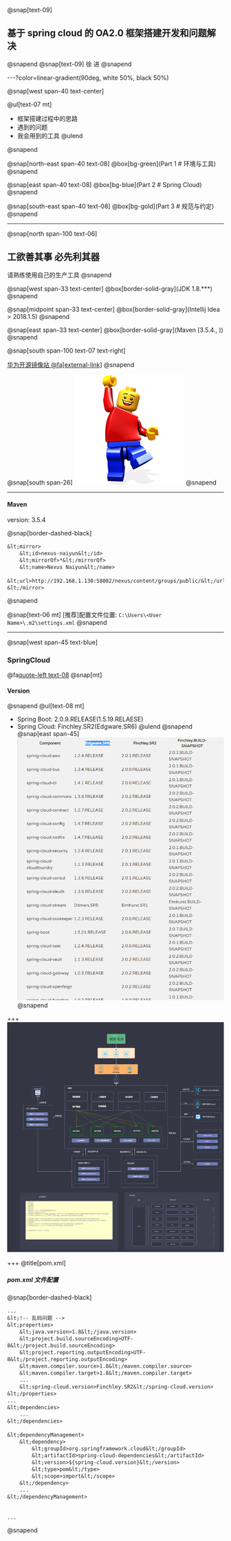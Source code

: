 @snap[text-09]
## 基于 spring cloud 的 OA2.0 框架搭建开发和问题解决
@snapend
@snap[text-09]
徐  进
@snapend


---?color=linear-gradient(90deg, white 50%, black 50%)

@snap[west span-40 text-center]

@ul[text-07 mt]
- 框架搭建过程中的思路
- 遇到的问题
- 我会用到的工具
@ulend

@snapend

@snap[north-east span-40 text-08]
@box[bg-green](Part 1 # 环境与工具)
@snapend

@snap[east span-40 text-08]
@box[bg-blue](Part 2 # Spring Cloud)
@snapend

@snap[south-east span-40 text-08]
@box[bg-gold](Part 3 # 规范与约定)
@snapend


---

@snap[north span-100 text-06]
## 工欲善其事 必先利其器
请熟练使用自己的生产工具
@snapend

@snap[west span-33 text-center]
@box[border-solid-gray](JDK 1.8.***)
@snapend

@snap[midpoint span-33 text-center]
@box[border-solid-gray](Intellij Idea <br>&gt; 2018.1.5)
@snapend

@snap[east span-33 text-center]
@box[border-solid-gray](Maven [3.5.4., ))
@snapend

@snap[south span-100 text-07 text-right]
<!-- [华为开源镜像站](https://mirrors.huaweicloud.com/) -->
[华为开源镜像站 @fa[external-link]](https://mirrors.huaweicloud.com)
@snapend

@snap[south span-26]
![LEGO](assets/img/lego.png)
@snapend

---

#### Maven

version: 3.5.4

@snap[border-dashed-black]
```
&lt;mirror>
    &lt;id>nexus-naiyun&lt;/id>
    &lt;mirrorOf>*&lt;/mirrorOf>
    &lt;name>Nexus Naiyun&lt;/name>
    &lt;url>http://192.168.1.130:58082/nexus/content/groups/public/&lt;/url>
&lt;/mirror>
```
@snapend

@snap[text-06 mt]
[推荐]配置文件位置: `C:\Users\<User Name>\.m2\settings.xml`
@snapend


---
@snap[west span-45 text-blue]
### SpringCloud
@fa[quote-left text-08](快速搭建分布式系统)
@snap[mt]
#### Version
@snapend
@ul[text-08 mt]
- Spring Boot: 2.0.9.RELEASE(1.5.19.RELAESE)
- Spring Cloud: Finchley.SR2(Edgware.SR6)
@ulend
@snapend
@snap[east span-45]
[![VERSION](https://raw.githubusercontent.com/jinuxx/spring-cloud-issues/master/assets/img/spring-cloud-version.png)](https://spring.io/projects/spring-cloud#release-trains)
@snapend


+++
[![VERSION](https://raw.githubusercontent.com/jinuxx/spring-cloud-issues/master/assets/img/oa-2.0-framework.png)](https://spring.io/projects/spring-cloud#release-trainshttps://raw.githubusercontent.com/jinuxx/spring-cloud-issues/master/assets/img/oa-2.0-framework.png)

+++
@title[pom.xml]
##### pom.xml 文件配置

@snap[border-dashed-black]
```
...
&lt;!-- 乱码问题 -->
&lt;properties>
    &lt;java.version>1.8&lt;/java.version>
    &lt;project.build.sourceEncoding>UTF-8&lt;/project.build.sourceEncoding>
    &lt;project.reporting.outputEncoding>UTF-8&lt;/project.reporting.outputEncoding>
    &lt;maven.compiler.source>1.8&lt;/maven.compiler.source>
    &lt;maven.compiler.target>1.8&lt;/maven.compiler.target>
    ...
    &lt;spring-cloud.version>Finchley.SR2&lt;/spring-cloud.version>
&lt;/properties>
...
&lt;dependencies>
    ...
&lt;/dependencies>

&lt;dependencyManagement>
    &lt;dependency>
        &lt;groupId>org.springframework.cloud&lt;/groupId>
        &lt;artifactId>spring-cloud-dependencies&lt;/artifactId>
        &lt;version>${spring-cloud.version}&lt;/version>
        &lt;type>pom&lt;/type>
        &lt;scope>import&lt;/scope>
    &lt;/dependency>
    ...
&lt;/dependencyManagement>


...
```
@snapend
